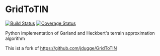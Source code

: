 # GridToTIN

[![Build Status](https://travis-ci.org/umeier/GridToTIN.svg?branch=master)](https://travis-ci.org/umeier/GridToTIN)
[![Coverage Status](https://coveralls.io/repos/github/umeier/GridToTIN/badge.svg)](https://coveralls.io/github/umeier/GridToTIN)

Python implementation of Garland and Heckbert's terrain approximation algorithm

This ist a fork of https://github.com/jdugge/GridToTIN
